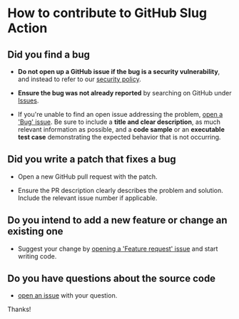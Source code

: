 # How to contribute to GitHub Slug Action

## Did you find a bug

* **Do not open up a GitHub issue if the bug is a security vulnerability**, and instead to refer to our [security policy][1].

* **Ensure the bug was not already reported** by searching on GitHub under [Issues][2].

* If you're unable to find an open issue addressing the problem, [open a 'Bug' issue][4].
Be sure to include a **title and clear description**, as much relevant information as possible, and a **code sample** or an **executable test case** demonstrating the expected behavior that is not occurring.

## Did you write a patch that fixes a bug

* Open a new GitHub pull request with the patch.

* Ensure the PR description clearly describes the problem and solution.
Include the relevant issue number if applicable.

## Do you intend to add a new feature or change an existing one

* Suggest your change by [opening a 'Feature request' issue][5] and start writing code.

## Do you have questions about the source code

* [open an issue][3] with your question.

Thanks!

[1]: https://github.com/AlexRogalskiy/github-action-branch-mapper/security/policy
[2]: https://github.com/AlexRogalskiy/github-action-branch-mapper/issues
[3]: https://github.com/AlexRogalskiy/github-action-branch-mapper/issues/new
[4]: https://github.com/AlexRogalskiy/github-action-branch-mapper/issues/new?assignees=&labels=bug&template=bug_report.md&title=
[5]: https://github.com/AlexRogalskiy/github-action-branch-mapper/issues/new?assignees=&labels=enhancement&template=feature_request.md&title=
